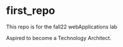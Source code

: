 # first_repo
This repo is for the fall22 webApplications lab

Aspired to become a Technology Architect.


